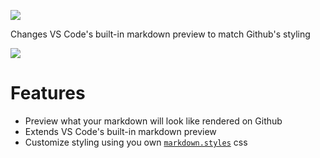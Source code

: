 [![](https://vsmarketplacebadge.apphb.com/version/bierner.markdown-preview-github-styles.svg)](https://marketplace.visualstudio.com/items?itemName=bierner.markdown-preview-github-styles)

Changes VS Code's built-in markdown preview to match Github's styling

![](https://github.com/mjbvz/vscode-github-markdown-preview-style/raw/master/docs/example.png)



# Features 
- Preview what your markdown will look like rendered on Github 
- Extends VS Code's built-in markdown preview
- Customize styling using you own [`markdown.styles`](https://code.visualstudio.com/Docs/languages/markdown#_using-your-own-css) css
